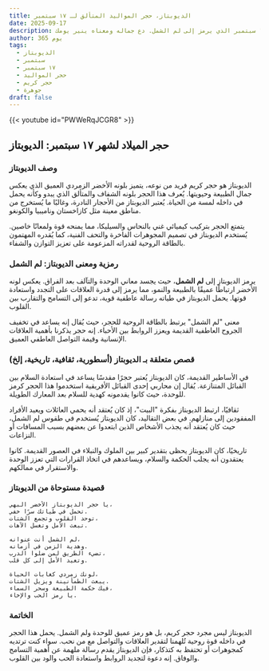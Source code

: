 ```yaml
---
title: الديوبتاز، حجر المواليد المتألق لـ ١٧ سبتمبر
date: 2025-09-17
description: اشعر بأهمية الديوبتاز، حجر المواليد لـ ١٧ سبتمبر الذي يرمز إلى لم الشمل. دع جماله ومعناه ينير يومك.
author: 365 يوم
tags:
  - الديوبتاز
  - سبتمبر
  - ١٧ سبتمبر
  - حجر المواليد
  - حجر كريم
  - جوهرة
draft: false
---
```


{{< youtube id="PWWeRqJCGR8" >}}

## حجر الميلاد لشهر ١٧ سبتمبر: الديوبتاز

### وصف الديوبتاز

الديوبتاز هو حجر كريم فريد من نوعه، يتميز بلونه الأخضر الزمردي العميق الذي يعكس جمال الطبيعة وحيويتها. يُعرف هذا الحجر بلونه الشفاف والمتألق الذي يبدو وكأنه يحمل في داخله لمسة من الحياة. يُعتبر الديوبتاز من الأحجار النادرة، وغالبًا ما يُستخرج من مناطق معينة مثل كازاخستان وناميبيا والكونغو.

يتمتع الحجر بتركيب كيميائي غني بالنحاس والسيليكا، مما يمنحه قوة ولمعانًا خاصين. يُستخدم الديوبتاز في تصميم المجوهرات الفاخرة والتحف الفنية، كما يُقدره المهتمون بالطاقة الروحية لقدراته المزعومة على تعزيز التوازن والشفاء.

### رمزية ومعنى الديوبتاز: لم الشمل

يرمز الديوبتاز إلى **لم الشمل**، حيث يجسد معاني الوحدة والتآلف بعد الفراق. يعكس لونه الأخضر ارتباطًا عميقًا بالطبيعة والنمو، مما يرمز إلى قدرة العلاقات على التجدد واستعادة قوتها. يحمل الديوبتاز في طياته رسالة عاطفية قوية، تدعو إلى التسامح والتقارب بين القلوب.

معنى "لم الشمل" يرتبط بالطاقة الروحية للحجر، حيث يُقال إنه يساعد في تخفيف الجروح العاطفية القديمة ويعزز الروابط بين الأحباء. إنه حجر يذكرنا بأهمية العلاقات الإنسانية وقيمة التواصل العاطفي العميق.

### قصص متعلقة بـ الديوبتاز (أسطورية، ثقافية، تاريخية، إلخ)

في الأساطير القديمة، كان الديوبتاز يُعتبر حجرًا مقدسًا يساعد في استعادة السلام بين القبائل المتنازعة. يُقال إن محاربي إحدى القبائل الأفريقية استخدموا هذا الحجر كرمز للوحدة، حيث كانوا يقدمونه كهدية للسلام بعد المعارك الطويلة.

ثقافيًا، ارتبط الديوبتاز بفكرة "البيت"، إذ كان يُعتقد أنه يحمي العائلات ويعيد الأفراد المفقودين إلى منازلهم. في بعض التقاليد، كان الديوبتاز يُستخدم في طقوس لم الشمل، حيث كان يُعتقد أنه يجذب الأشخاص الذين ابتعدوا عن بعضهم بسبب المسافات أو النزاعات.

تاريخيًا، كان الديوبتاز يحظى بتقدير كبير بين الملوك والنبلاء في العصور القديمة. كانوا يعتقدون أنه يجلب الحكمة والسلام، ويساعدهم في اتخاذ القرارات التي تعزز الوحدة والاستقرار في ممالكهم.

### قصيدة مستوحاة من الديوبتاز

```
يا حجر الديوبتاز الأخضر البهي،  
تحمل في طياتك سرًا خفي.  
توحد القلوب وتجمع الشتات،  
تبعث الأمل وتغسل الآهات.

لم الشمل أنت عنوانه،  
وهدية الزمن في أزمانه.  
تضيء الطريق لمن ضلوا الدرب،  
وتعيد الأمل إلى كل قلب.

لونك زمردي كغابات الحياة،  
يبعث الطمأنينة ويزيل الشتات.  
فيك حكمة الطبيعة وسحر السماء،  
يا رمز الحب والإخاء.
```

### الخاتمة

الديوبتاز ليس مجرد حجر كريم، بل هو رمز عميق للوحدة ولم الشمل. يحمل هذا الحجر في داخله قوة روحية تُلهمنا لتقدير العلاقات والتواصل مع من نحب. سواء كنت ترتديه كمجوهرات أو تحتفظ به كتذكار، فإن الديوبتاز يقدم رسالة ملهمة عن أهمية التسامح والوفاق. إنه دعوة لتجديد الروابط واستعادة الحب والود بين القلوب.